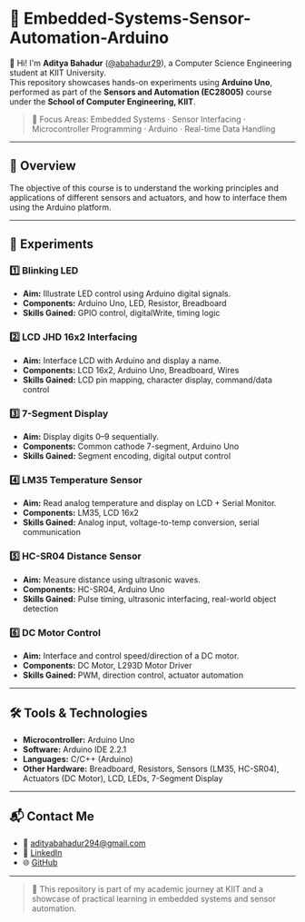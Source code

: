 # 🔌 Embedded-Systems-Sensor-Automation-Arduino

👋 Hi! I'm **Aditya Bahadur** ([@abahadur29](https://github.com/abahadur29)), a Computer Science Engineering student at KIIT University.  
This repository showcases hands-on experiments using **Arduino Uno**, performed as part of the **Sensors and Automation (EC28005)** course under the **School of Computer Engineering, KIIT**.

> 🔧 Focus Areas: Embedded Systems · Sensor Interfacing · Microcontroller Programming · Arduino · Real-time Data Handling

---

## 📘 Overview

The objective of this course is to understand the working principles and applications of different sensors and actuators, and how to interface them using the Arduino platform.

---

## 🧪 Experiments

### 1️⃣ Blinking LED
- **Aim:** Illustrate LED control using Arduino digital signals.
- **Components:** Arduino Uno, LED, Resistor, Breadboard
- **Skills Gained:** GPIO control, digitalWrite, timing logic

### 2️⃣ LCD JHD 16x2 Interfacing
- **Aim:** Interface LCD with Arduino and display a name.
- **Components:** LCD 16x2, Arduino Uno, Breadboard, Wires
- **Skills Gained:** LCD pin mapping, character display, command/data control

### 3️⃣ 7-Segment Display
- **Aim:** Display digits 0–9 sequentially.
- **Components:** Common cathode 7-segment, Arduino Uno
- **Skills Gained:** Segment encoding, digital output control

### 4️⃣ LM35 Temperature Sensor
- **Aim:** Read analog temperature and display on LCD + Serial Monitor.
- **Components:** LM35, LCD 16x2
- **Skills Gained:** Analog input, voltage-to-temp conversion, serial communication

### 5️⃣ HC-SR04 Distance Sensor
- **Aim:** Measure distance using ultrasonic waves.
- **Components:** HC-SR04, Arduino Uno
- **Skills Gained:** Pulse timing, ultrasonic interfacing, real-world object detection

### 6️⃣ DC Motor Control
- **Aim:** Interface and control speed/direction of a DC motor.
- **Components:** DC Motor, L293D Motor Driver
- **Skills Gained:** PWM, direction control, actuator automation

---

## 🛠 Tools & Technologies

- **Microcontroller:** Arduino Uno  
- **Software:** Arduino IDE 2.2.1  
- **Languages:** C/C++ (Arduino)  
- **Other Hardware:** Breadboard, Resistors, Sensors (LM35, HC-SR04), Actuators (DC Motor), LCD, LEDs, 7-Segment Display
  
---

## 📬 Contact Me

- 📧 [adityabahadur294@gmail.com](mailto:adityabahadur294@gmail.com)
- 🔗 [LinkedIn](https://www.linkedin.com/in/aditya-bahadur-b3b709197/)
- 🌐 [GitHub](https://github.com/abahadur29)

---

> 🚀 This repository is part of my academic journey at KIIT and a showcase of practical learning in embedded systems and sensor automation.


